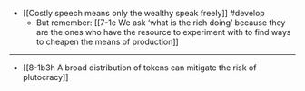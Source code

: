 - [[Costly speech means only the wealthy speak freely]] #develop
  - But remember: [[7-1e We ask ‘what is the rich doing’ because they are the ones who have the resource to experiment with to find ways to cheapen the means of production]]
---
- [[8-1b3h A broad distribution of tokens can mitigate the risk of plutocracy]]
